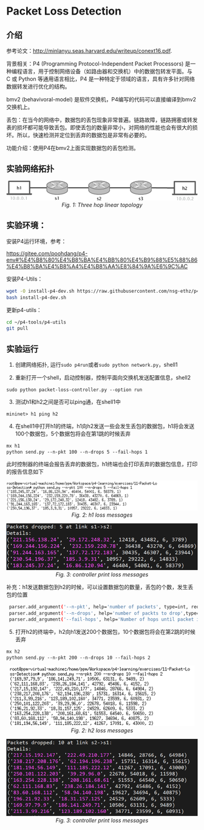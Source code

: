 # Packet Loss Detection

## 介绍

参考论文：http://minlanyu.seas.harvard.edu/writeup/conext16.pdf.

背景相关：P4 (Programming Protocol-Independent Packet Processors) 是一种编程语言，用于控制网络设备（如路由器和交换机）中的数据包转发平面。与 C 或 Python 等通用语言相比，P4 是一种特定于领域的语言，具有许多针对网络数据转发进行优化的结构。

bmv2 (behavivoral-model) 是软件交换机，P4编写的代码可以直接编译到bmv2交换机上。

丢包：在当今的网络中，数据包的丢包现象非常普遍。链路故障，链路拥塞或转发表的损坏都可能导致丢包。即使丢包的数量非常小，对网络的性能也会有很大的损坏。所以，快速检测并定位到丢弃的数据包是非常有必要的。

功能介绍：使用P4在bmv2上面实现数据包的丢包检测。

## 实验网络拓扑 

<p align="center">
<img src="images/exercise6-image.png" title="Three hop topo"/>
<br>
<em>Fig. 1: Three hop linear topology</em>
<p/>

## 实验环境：

安装P4运行环境，参考：

https://gitee.com/poohdang/p4-env#%E4%B8%80%E4%B8%BA%E4%BB%80%E4%B9%88%E5%88%86%E4%B8%BA%E4%B8%A4%E4%B8%AA%E8%84%9A%E6%9C%AC

安装P4-Utils：

```bash
wget -O install-p4-dev.sh https://raw.githubusercontent.com/nsg-ethz/p4-utils/master/install-tools/install-p4-dev.sh
bash install-p4-dev.sh
```

更新p4-utils：

```bash
cd ~/p4-tools/p4-utils
git pull
```

## 实验运行

1. 创建网络拓扑, 运行`sudo p4run`或者`sudo python network.py`，shell1

2. 重新打开一个shell，启动控制器，控制平面向交换机发送配置信息，shell2

```
sudo python packet-loss-controller.py --option run
```

3. 测试h1和h2之间是否可以ping通，在shell1中

```
mininet> h1 ping h2
```

4. 在shell1中打开h1的终端，h1向h2发送一些会发生丢包的数据包，h1将会发送100个数据包，5个数据包将会在第1跳的时候丢弃

```
mx h1
python send.py --n-pkt 100 --n-drops 5 --fail-hops 1
```

此时控制器的终端会报告丢弃的数据包，h1终端也会打印丢弃的数据包信息，打印的报告信息如下

<p align="center">
<img src="images/h1_loss_1.png" title="h1 loss messages"/>
<br>
<em>Fig. 2: h1 loss messages</em>
<p/>

<p align="center">
<img src="images/controller_loss_1.png" title="controller loss messages"/>
<br>
<em>Fig. 3: controller print loss messages</em>
<p/>

补充：h1发送数据包到h2的时候，可以设置数据包的数量，丢包的个数，发生丢包的位置

```bash
 parser.add_argument('--n-pkt', help='number of packets', type=int, required=False, default=200)
 parser.add_argument('--n-drops', help='number of packts to drop',type=float, required=False, default=20)
 parser.add_argument('--fail-hops', help='Number of hops until packet is dropped, can be random', type=int, required=False, default=1)

```

5. 打开h2的终端中，h2向h1发送200个数据包，10个数据包将会在第2跳的时候丢弃

```
mx h2
python send.py --n-pkt 200 --n-drops 10 --fail-hops 2
```

<p align="center">
<img src="images/h1_loss_2.png" title="h1 loss messages"/>
<br>
<em>Fig. 2: h2 loss messages</em>
<p/>

<p align="center">
<img src="images/controller_loss_2.png" title="controller loss messages"/>
<br>
<em>Fig. 3: controller print loss messages</em>
<p/>



















